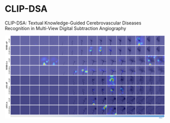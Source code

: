 # CLIP-DSA
CLIP-DSA: Textual Knowledge-Guided Cerebrovascular Diseases Recognition in Multi-View Digital Subtraction Angiography

![Alt Text](images/GradCAM.png)
